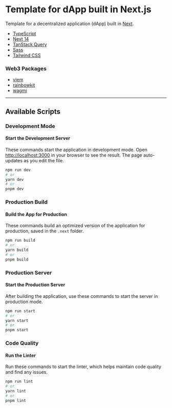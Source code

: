 # Template for dApp built in Next.js

Template for a decentralized application (dApp) built in [Next](https://nextjs.org).

- [TypeScript](https://www.typescriptlang.org)
- [Next 14](https://nextjs.org/blog/next-14)
- [TanStack Query](https://tanstack.com/query/latest)
- [Sass](https://sass-lang.com)
- [Tailwind CSS](https://tailwindcss.com)

### Web3 Packages

- [viem](https://viem.sh/)
- [rainbowkit](https://www.rainbowkit.com)
- [wagmi](https://wagmi.sh)

---

## Available Scripts

### Development Mode

#### Start the Development Server

These commands start the application in development mode. Open [http://localhost:3000](http://localhost:3000) in your browser to see the result. The page auto-updates as you edit the file.

```bash
npm run dev
# or
yarn dev
# or
pnpm dev
```

### Production Build

#### Build the App for Production

These commands build an optimized version of the application for production, saved in the `.next` folder.

```bash
npm run build
# or
yarn build
# or
pnpm build
```

### Production Server

#### Start the Production Server

After building the application, use these commands to start the server in production mode.

```bash
npm run start
# or
yarn start
# or
pnpm start
```

### Code Quality

#### Run the Linter

Run these commands to start the linter, which helps maintain code quality and find any issues.

```bash
npm run lint
# or
yarn lint
# or
pnpm lint
```
